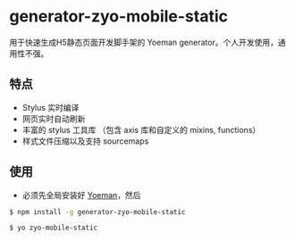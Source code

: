 # generator-zyo-mobile-static
用于快速生成H5静态页面开发脚手架的 Yoeman generator。个人开发使用，通用性不强。

## 特点
- Stylus 实时编译
- 网页实时自动刷新
- 丰富的 stylus 工具库 （包含 axis 库和自定义的 mixins, functions）
- 样式文件压缩以及支持 sourcemaps

## 使用
- 必须先全局安装好 [Yoeman](http://yeoman.io/)，然后
```bash
$ npm install -g generator-zyo-mobile-static

$ yo zyo-mobile-static
```